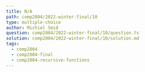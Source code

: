 ```yaml
---
title: N/A
path: comp2804/2022-winter-final/10
type: multiple-choice
author: Michiel Smid
question: comp2804/2022-winter-final/10/question.ts
solution: comp2804/2022-winter-final/10/solution.md
tags:
  - comp2804
  - comp2804-final
  - comp2804-recursive-functions
---
```

